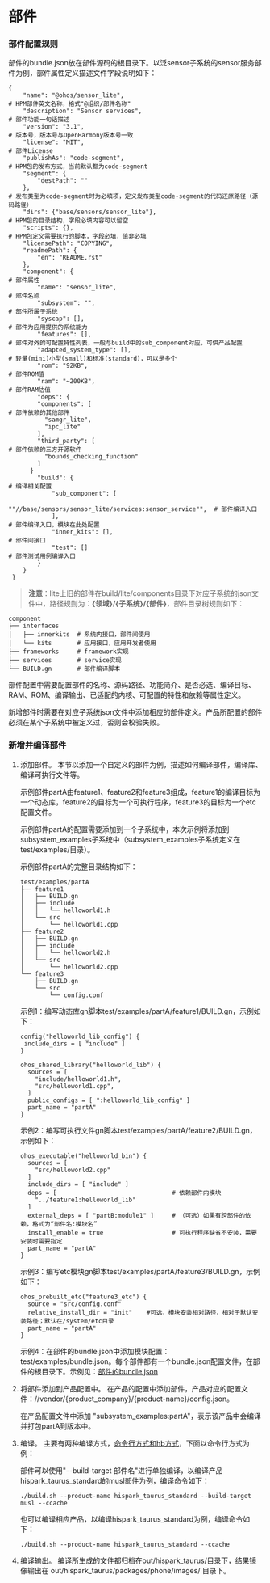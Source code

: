 # 部件
### 部件配置规则

部件的bundle.json放在部件源码的根目录下。以泛sensor子系统的sensor服务部件为例，部件属性定义描述文件字段说明如下：

```shell
{
    "name": "@ohos/sensor_lite",		                                 # HPM部件英文名称，格式"@组织/部件名称"
    "description": "Sensor services",		                             # 部件功能一句话描述	
    "version": "3.1",			                                         # 版本号，版本号与OpenHarmony版本号一致
    "license": "MIT",			                                         # 部件License
    "publishAs": "code-segment",		                                 # HPM包的发布方式，当前默认都为code-segment
    "segment": {										
        "destPath": ""			
    },					                                                 # 发布类型为code-segment时为必填项，定义发布类型code-segment的代码还原路径（源码路径）			
    "dirs": {"base/sensors/sensor_lite"},	                             # HPM包的目录结构，字段必填内容可以留空
    "scripts": {},			                                             # HPM包定义需要执行的脚本，字段必填，值非必填
    "licensePath": "COPYING",			
    "readmePath": {
        "en": "README.rst"
    },
    "component": {			                                             # 部件属性
        "name": "sensor_lite",			                                 # 部件名称		
        "subsystem": "",		                                         # 部件所属子系统
        "syscap": [],				                                     # 部件为应用提供的系统能力
        "features": [],                                                  # 部件对外的可配置特性列表，一般与build中的sub_component对应，可供产品配置
        "adapted_system_type": [],		                                 # 轻量(mini)小型(small)和标准(standard)，可以是多个
        "rom": "92KB",                                                   # 部件ROM值
        "ram": "~200KB",                                                 # 部件RAM估值       
        "deps": {                      
        "components": [                                                  # 部件依赖的其他部件
          "samgr_lite",
          "ipc_lite"
        ],
        "third_party": [                                                 # 部件依赖的三方开源软件
          "bounds_checking_function"
        ]
      }         
        "build": {				                                         # 编译相关配置
            "sub_component": [
                ""//base/sensors/sensor_lite/services:sensor_service"",  # 部件编译入口
            ],			                                                 # 部件编译入口，模块在此处配置
            "inner_kits": [],						                     # 部件间接口
            "test": []							                         # 部件测试用例编译入口
        }
    }
 }
```

> **注意**：lite上旧的部件在build/lite/components目录下对应子系统的json文件中，路径规则为：**{领域}/{子系统}/{部件}**，部件目录树规则如下：

```shell
component
├── interfaces
│   ├── innerkits  # 系统内接口，部件间使用
│   └── kits       # 应用接口，应用开发者使用
├── frameworks     # framework实现
├── services       # service实现
└── BUILD.gn       # 部件编译脚本
```

部件配置中需要配置部件的名称、源码路径、功能简介、是否必选、编译目标、RAM、ROM、编译输出、已适配的内核、可配置的特性和依赖等属性定义。

新增部件时需要在对应子系统json文件中添加相应的部件定义。产品所配置的部件必须在某个子系统中被定义过，否则会校验失败。

### 新增并编译部件

1. 添加部件。 本节以添加一个自定义的部件为例，描述如何编译部件，编译库、编译可执行文件等。

   示例部件partA由feature1、feature2和feature3组成，feature1的编译目标为一个动态库，feature2的目标为一个可执行程序，feature3的目标为一个etc配置文件。

   示例部件partA的配置需要添加到一个子系统中，本次示例将添加到subsystem_examples子系统中（subsystem_examples子系统定义在test/examples/目录）。

   示例部件partA的完整目录结构如下：

   ```shell
   test/examples/partA
   ├── feature1
   │   ├── BUILD.gn
   │   ├── include
   │   │   └── helloworld1.h
   │   └── src
   │       └── helloworld1.cpp
   ├── feature2
   │   ├── BUILD.gn
   │   ├── include
   │   │   └── helloworld2.h
   │   └── src
   │       └── helloworld2.cpp
   └── feature3
       ├── BUILD.gn
       └── src
           └── config.conf
   ```

   示例1：编写动态库gn脚本test/examples/partA/feature1/BUILD.gn，示例如下：

   ```shell
   config("helloworld_lib_config") {
    include_dirs = [ "include" ]
   }
   
   ohos_shared_library("helloworld_lib") {
     sources = [
       "include/helloworld1.h",
       "src/helloworld1.cpp",
     ]
     public_configs = [ ":helloworld_lib_config" ]
     part_name = "partA"
   }
   ```

   示例2：编写可执行文件gn脚本test/examples/partA/feature2/BUILD.gn，示例如下：

   ```shell
   ohos_executable("helloworld_bin") {
     sources = [
       "src/helloworld2.cpp"
     ]
     include_dirs = [ "include" ]
     deps = [                                # 依赖部件内模块
       "../feature1:helloworld_lib"
     ]
     external_deps = [ "partB:module1" ]     # （可选）如果有跨部件的依赖，格式为“部件名:模块名”
     install_enable = true                   # 可执行程序缺省不安装，需要安装时需要指定
     part_name = "partA"
   }
   ```

   示例3：编写etc模块gn脚本test/examples/partA/feature3/BUILD.gn，示例如下：

   ```shell
   ohos_prebuilt_etc("feature3_etc") {
     source = "src/config.conf"
     relative_install_dir = "init"    #可选，模块安装相对路径，相对于默认安装路径；默认在/system/etc目录
     part_name = "partA"
   }
   ```

   示例4：在部件的bundle.json中添加模块配置：test/examples/bundle.json。每个部件都有一个bundle.json配置文件，在部件的根目录下。示例见：[部件的bundle.json](subsys-build-component.md#部件配置规则)

2. 将部件添加到产品配置中。 在产品的配置中添加部件，产品对应的配置文件：//vendor/{product_company}/{product-name}/config.json。

   在产品配置文件中添加 "subsystem_examples:partA"，表示该产品中会编译并打包partA到版本中。

3. 编译。 主要有两种编译方式，[命令行方式和hb方式](subsys-build-all.md#编译命令)，下面以命令行方式为例：

   部件可以使用"--build-target 部件名"进行单独编译，以编译产品hispark_taurus_standard的musl部件为例，编译命令如下：

   ```
   ./build.sh --product-name hispark_taurus_standard --build-target musl --ccache
   ```

   也可以编译相应产品，以编译hispark_taurus_standard为例，编译命令如下：

   ```shell
   ./build.sh --product-name hispark_taurus_standard --ccache
   ```

4. 编译输出。 编译所生成的文件都归档在out/hispark_taurus/目录下，结果镜像输出在 out/hispark_taurus/packages/phone/images/ 目录下。